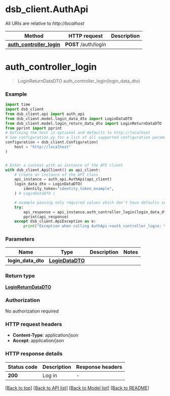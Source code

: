 # dsb_client.AuthApi

All URIs are relative to *http://localhost*

Method | HTTP request | Description
------------- | ------------- | -------------
[**auth_controller_login**](AuthApi.md#auth_controller_login) | **POST** /auth/login | 


# **auth_controller_login**
> LoginReturnDataDTO auth_controller_login(login_data_dto)



### Example

```python
import time
import dsb_client
from dsb_client.api import auth_api
from dsb_client.model.login_data_dto import LoginDataDTO
from dsb_client.model.login_return_data_dto import LoginReturnDataDTO
from pprint import pprint
# Defining the host is optional and defaults to http://localhost
# See configuration.py for a list of all supported configuration parameters.
configuration = dsb_client.Configuration(
    host = "http://localhost"
)


# Enter a context with an instance of the API client
with dsb_client.ApiClient() as api_client:
    # Create an instance of the API class
    api_instance = auth_api.AuthApi(api_client)
    login_data_dto = LoginDataDTO(
        identity_token="identity_token_example",
    ) # LoginDataDTO | 

    # example passing only required values which don't have defaults set
    try:
        api_response = api_instance.auth_controller_login(login_data_dto)
        pprint(api_response)
    except dsb_client.ApiException as e:
        print("Exception when calling AuthApi->auth_controller_login: %s\n" % e)
```


### Parameters

Name | Type | Description  | Notes
------------- | ------------- | ------------- | -------------
 **login_data_dto** | [**LoginDataDTO**](LoginDataDTO.md)|  |

### Return type

[**LoginReturnDataDTO**](LoginReturnDataDTO.md)

### Authorization

No authorization required

### HTTP request headers

 - **Content-Type**: application/json
 - **Accept**: application/json


### HTTP response details
| Status code | Description | Response headers |
|-------------|-------------|------------------|
**200** | Log in |  -  |

[[Back to top]](#) [[Back to API list]](../README.md#documentation-for-api-endpoints) [[Back to Model list]](../README.md#documentation-for-models) [[Back to README]](../README.md)

